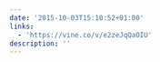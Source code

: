 ```yaml
---
date: '2015-10-03T15:10:52+01:00'
links:
  - 'https://vine.co/v/e2zeJqQaOIU'
description: ''
---
```


